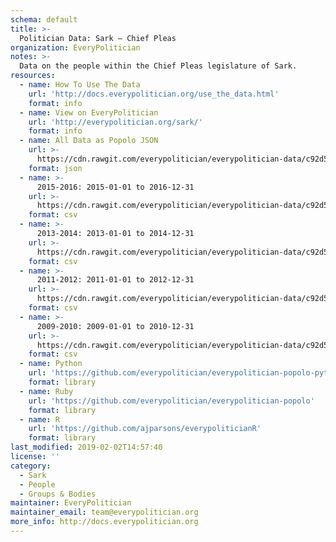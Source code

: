 ```yaml
---
schema: default
title: >-
  Politician Data: Sark — Chief Pleas
organization: EveryPolitician
notes: >-
  Data on the people within the Chief Pleas legislature of Sark.
resources:
  - name: How To Use The Data
    url: 'http://docs.everypolitician.org/use_the_data.html'
    format: info
  - name: View on EveryPolitician
    url: 'http://everypolitician.org/sark/'
    format: info
  - name: All Data as Popolo JSON
    url: >-
      https://cdn.rawgit.com/everypolitician/everypolitician-data/c92d50f3a95ab3e54373befd15f113ed52da5b44/data/Sark/Chief_Pleas/ep-popolo-v1.0.json
    format: json
  - name: >-
      2015-2016: 2015-01-01 to 2016-12-31
    url: >-
      https://cdn.rawgit.com/everypolitician/everypolitician-data/c92d50f3a95ab3e54373befd15f113ed52da5b44/data/Sark/Chief_Pleas/term-2015.csv
    format: csv
  - name: >-
      2013-2014: 2013-01-01 to 2014-12-31
    url: >-
      https://cdn.rawgit.com/everypolitician/everypolitician-data/c92d50f3a95ab3e54373befd15f113ed52da5b44/data/Sark/Chief_Pleas/term-2013.csv
    format: csv
  - name: >-
      2011-2012: 2011-01-01 to 2012-12-31
    url: >-
      https://cdn.rawgit.com/everypolitician/everypolitician-data/c92d50f3a95ab3e54373befd15f113ed52da5b44/data/Sark/Chief_Pleas/term-2011.csv
    format: csv
  - name: >-
      2009-2010: 2009-01-01 to 2010-12-31
    url: >-
      https://cdn.rawgit.com/everypolitician/everypolitician-data/c92d50f3a95ab3e54373befd15f113ed52da5b44/data/Sark/Chief_Pleas/term-2009.csv
    format: csv
  - name: Python
    url: 'https://github.com/everypolitician/everypolitician-popolo-python'
    format: library
  - name: Ruby
    url: 'https://github.com/everypolitician/everypolitician-popolo'
    format: library
  - name: R
    url: 'https://github.com/ajparsons/everypoliticianR'
    format: library
last_modified: 2019-02-02T14:57:40
license: ''
category:
  - Sark
  - People
  - Groups & Bodies
maintainer: EveryPolitician
maintainer_email: team@everypolitician.org
more_info: http://docs.everypolitician.org
---
```

